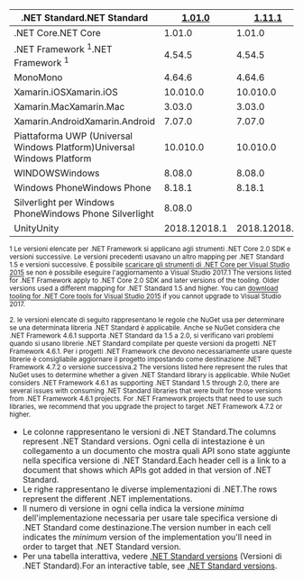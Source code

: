 | <span data-ttu-id="fad59-101">.NET Standard</span><span class="sxs-lookup"><span data-stu-id="fad59-101">.NET Standard</span></span>              | <span data-ttu-id="fad59-102">[1.0]</span><span class="sxs-lookup"><span data-stu-id="fad59-102">[1.0]</span></span>  | <span data-ttu-id="fad59-103">[1.1]</span><span class="sxs-lookup"><span data-stu-id="fad59-103">[1.1]</span></span>  | <span data-ttu-id="fad59-104">[1.2]</span><span class="sxs-lookup"><span data-stu-id="fad59-104">[1.2]</span></span> | <span data-ttu-id="fad59-105">[1.3]</span><span class="sxs-lookup"><span data-stu-id="fad59-105">[1.3]</span></span> | <span data-ttu-id="fad59-106">[1.4]</span><span class="sxs-lookup"><span data-stu-id="fad59-106">[1.4]</span></span> | <span data-ttu-id="fad59-107">[1.5]</span><span class="sxs-lookup"><span data-stu-id="fad59-107">[1.5]</span></span>              | <span data-ttu-id="fad59-108">[1.6]</span><span class="sxs-lookup"><span data-stu-id="fad59-108">[1.6]</span></span>              | <span data-ttu-id="fad59-109">[2.0]</span><span class="sxs-lookup"><span data-stu-id="fad59-109">[2.0]</span></span>               |
|----------------------------|--------|--------|-------|-------|-------|--------------------|--------------------|---------------------|
| <span data-ttu-id="fad59-110">.NET Core</span><span class="sxs-lookup"><span data-stu-id="fad59-110">.NET Core</span></span>                  | <span data-ttu-id="fad59-111">1.0</span><span class="sxs-lookup"><span data-stu-id="fad59-111">1.0</span></span>    | <span data-ttu-id="fad59-112">1.0</span><span class="sxs-lookup"><span data-stu-id="fad59-112">1.0</span></span>    | <span data-ttu-id="fad59-113">1.0</span><span class="sxs-lookup"><span data-stu-id="fad59-113">1.0</span></span>   | <span data-ttu-id="fad59-114">1.0</span><span class="sxs-lookup"><span data-stu-id="fad59-114">1.0</span></span>   | <span data-ttu-id="fad59-115">1.0</span><span class="sxs-lookup"><span data-stu-id="fad59-115">1.0</span></span>   | <span data-ttu-id="fad59-116">1.0</span><span class="sxs-lookup"><span data-stu-id="fad59-116">1.0</span></span>                | <span data-ttu-id="fad59-117">1.0</span><span class="sxs-lookup"><span data-stu-id="fad59-117">1.0</span></span>                | <span data-ttu-id="fad59-118">2.0</span><span class="sxs-lookup"><span data-stu-id="fad59-118">2.0</span></span>                 |
| <span data-ttu-id="fad59-119">.NET Framework <sup>1</sup></span><span class="sxs-lookup"><span data-stu-id="fad59-119">.NET Framework <sup>1</sup></span></span>| <span data-ttu-id="fad59-120">4.5</span><span class="sxs-lookup"><span data-stu-id="fad59-120">4.5</span></span>    | <span data-ttu-id="fad59-121">4.5</span><span class="sxs-lookup"><span data-stu-id="fad59-121">4.5</span></span>    | <span data-ttu-id="fad59-122">4.5.1</span><span class="sxs-lookup"><span data-stu-id="fad59-122">4.5.1</span></span> | <span data-ttu-id="fad59-123">4.6</span><span class="sxs-lookup"><span data-stu-id="fad59-123">4.6</span></span>   | <span data-ttu-id="fad59-124">4.6.1</span><span class="sxs-lookup"><span data-stu-id="fad59-124">4.6.1</span></span> | <span data-ttu-id="fad59-125">4.6.1 <sup>2</sup></span><span class="sxs-lookup"><span data-stu-id="fad59-125">4.6.1 <sup>2</sup></span></span> | <span data-ttu-id="fad59-126">4.6.1 <sup>2</sup></span><span class="sxs-lookup"><span data-stu-id="fad59-126">4.6.1 <sup>2</sup></span></span> | <span data-ttu-id="fad59-127">4.6.1 <sup>2</sup></span><span class="sxs-lookup"><span data-stu-id="fad59-127">4.6.1 <sup>2</sup></span></span>  |
| <span data-ttu-id="fad59-128">Mono</span><span class="sxs-lookup"><span data-stu-id="fad59-128">Mono</span></span>                       | <span data-ttu-id="fad59-129">4.6</span><span class="sxs-lookup"><span data-stu-id="fad59-129">4.6</span></span>    | <span data-ttu-id="fad59-130">4.6</span><span class="sxs-lookup"><span data-stu-id="fad59-130">4.6</span></span>    | <span data-ttu-id="fad59-131">4.6</span><span class="sxs-lookup"><span data-stu-id="fad59-131">4.6</span></span>   | <span data-ttu-id="fad59-132">4.6</span><span class="sxs-lookup"><span data-stu-id="fad59-132">4.6</span></span>   | <span data-ttu-id="fad59-133">4.6</span><span class="sxs-lookup"><span data-stu-id="fad59-133">4.6</span></span>   | <span data-ttu-id="fad59-134">4.6</span><span class="sxs-lookup"><span data-stu-id="fad59-134">4.6</span></span>                | <span data-ttu-id="fad59-135">4.6</span><span class="sxs-lookup"><span data-stu-id="fad59-135">4.6</span></span>                | <span data-ttu-id="fad59-136">5.4</span><span class="sxs-lookup"><span data-stu-id="fad59-136">5.4</span></span>                 |
| <span data-ttu-id="fad59-137">Xamarin.iOS</span><span class="sxs-lookup"><span data-stu-id="fad59-137">Xamarin.iOS</span></span>                | <span data-ttu-id="fad59-138">10.0</span><span class="sxs-lookup"><span data-stu-id="fad59-138">10.0</span></span>   | <span data-ttu-id="fad59-139">10.0</span><span class="sxs-lookup"><span data-stu-id="fad59-139">10.0</span></span>   | <span data-ttu-id="fad59-140">10.0</span><span class="sxs-lookup"><span data-stu-id="fad59-140">10.0</span></span>  | <span data-ttu-id="fad59-141">10.0</span><span class="sxs-lookup"><span data-stu-id="fad59-141">10.0</span></span>  | <span data-ttu-id="fad59-142">10.0</span><span class="sxs-lookup"><span data-stu-id="fad59-142">10.0</span></span>  | <span data-ttu-id="fad59-143">10.0</span><span class="sxs-lookup"><span data-stu-id="fad59-143">10.0</span></span>               | <span data-ttu-id="fad59-144">10.0</span><span class="sxs-lookup"><span data-stu-id="fad59-144">10.0</span></span>               | <span data-ttu-id="fad59-145">10.14</span><span class="sxs-lookup"><span data-stu-id="fad59-145">10.14</span></span>               |
| <span data-ttu-id="fad59-146">Xamarin.Mac</span><span class="sxs-lookup"><span data-stu-id="fad59-146">Xamarin.Mac</span></span>                | <span data-ttu-id="fad59-147">3.0</span><span class="sxs-lookup"><span data-stu-id="fad59-147">3.0</span></span>    | <span data-ttu-id="fad59-148">3.0</span><span class="sxs-lookup"><span data-stu-id="fad59-148">3.0</span></span>    | <span data-ttu-id="fad59-149">3.0</span><span class="sxs-lookup"><span data-stu-id="fad59-149">3.0</span></span>   | <span data-ttu-id="fad59-150">3.0</span><span class="sxs-lookup"><span data-stu-id="fad59-150">3.0</span></span>   | <span data-ttu-id="fad59-151">3.0</span><span class="sxs-lookup"><span data-stu-id="fad59-151">3.0</span></span>   | <span data-ttu-id="fad59-152">3.0</span><span class="sxs-lookup"><span data-stu-id="fad59-152">3.0</span></span>                | <span data-ttu-id="fad59-153">3.0</span><span class="sxs-lookup"><span data-stu-id="fad59-153">3.0</span></span>                | <span data-ttu-id="fad59-154">3.8</span><span class="sxs-lookup"><span data-stu-id="fad59-154">3.8</span></span>                 |
| <span data-ttu-id="fad59-155">Xamarin.Android</span><span class="sxs-lookup"><span data-stu-id="fad59-155">Xamarin.Android</span></span>            | <span data-ttu-id="fad59-156">7.0</span><span class="sxs-lookup"><span data-stu-id="fad59-156">7.0</span></span>    | <span data-ttu-id="fad59-157">7.0</span><span class="sxs-lookup"><span data-stu-id="fad59-157">7.0</span></span>    | <span data-ttu-id="fad59-158">7.0</span><span class="sxs-lookup"><span data-stu-id="fad59-158">7.0</span></span>   | <span data-ttu-id="fad59-159">7.0</span><span class="sxs-lookup"><span data-stu-id="fad59-159">7.0</span></span>   | <span data-ttu-id="fad59-160">7.0</span><span class="sxs-lookup"><span data-stu-id="fad59-160">7.0</span></span>   | <span data-ttu-id="fad59-161">7.0</span><span class="sxs-lookup"><span data-stu-id="fad59-161">7.0</span></span>                | <span data-ttu-id="fad59-162">7.0</span><span class="sxs-lookup"><span data-stu-id="fad59-162">7.0</span></span>                | <span data-ttu-id="fad59-163">8.0</span><span class="sxs-lookup"><span data-stu-id="fad59-163">8.0</span></span>                 |
| <span data-ttu-id="fad59-164">Piattaforma UWP (Universal Windows Platform)</span><span class="sxs-lookup"><span data-stu-id="fad59-164">Universal Windows Platform</span></span> | <span data-ttu-id="fad59-165">10.0</span><span class="sxs-lookup"><span data-stu-id="fad59-165">10.0</span></span>   | <span data-ttu-id="fad59-166">10.0</span><span class="sxs-lookup"><span data-stu-id="fad59-166">10.0</span></span>   | <span data-ttu-id="fad59-167">10.0</span><span class="sxs-lookup"><span data-stu-id="fad59-167">10.0</span></span>  | <span data-ttu-id="fad59-168">10.0</span><span class="sxs-lookup"><span data-stu-id="fad59-168">10.0</span></span>  | <span data-ttu-id="fad59-169">10.0</span><span class="sxs-lookup"><span data-stu-id="fad59-169">10.0</span></span>  | <span data-ttu-id="fad59-170">10.0.16299</span><span class="sxs-lookup"><span data-stu-id="fad59-170">10.0.16299</span></span>         | <span data-ttu-id="fad59-171">10.0.16299</span><span class="sxs-lookup"><span data-stu-id="fad59-171">10.0.16299</span></span>         | <span data-ttu-id="fad59-172">10.0.16299</span><span class="sxs-lookup"><span data-stu-id="fad59-172">10.0.16299</span></span>          |
| <span data-ttu-id="fad59-173">WINDOWS</span><span class="sxs-lookup"><span data-stu-id="fad59-173">Windows</span></span>                    | <span data-ttu-id="fad59-174">8.0</span><span class="sxs-lookup"><span data-stu-id="fad59-174">8.0</span></span>    | <span data-ttu-id="fad59-175">8.0</span><span class="sxs-lookup"><span data-stu-id="fad59-175">8.0</span></span>    | <span data-ttu-id="fad59-176">8.1</span><span class="sxs-lookup"><span data-stu-id="fad59-176">8.1</span></span>   |       |       |                    |                    |                     |
| <span data-ttu-id="fad59-177">Windows Phone</span><span class="sxs-lookup"><span data-stu-id="fad59-177">Windows Phone</span></span>              | <span data-ttu-id="fad59-178">8.1</span><span class="sxs-lookup"><span data-stu-id="fad59-178">8.1</span></span>    | <span data-ttu-id="fad59-179">8.1</span><span class="sxs-lookup"><span data-stu-id="fad59-179">8.1</span></span>    | <span data-ttu-id="fad59-180">8.1</span><span class="sxs-lookup"><span data-stu-id="fad59-180">8.1</span></span>   |       |       |                    |                    |                     |
| <span data-ttu-id="fad59-181">Silverlight per Windows Phone</span><span class="sxs-lookup"><span data-stu-id="fad59-181">Windows Phone Silverlight</span></span>  | <span data-ttu-id="fad59-182">8.0</span><span class="sxs-lookup"><span data-stu-id="fad59-182">8.0</span></span>    |        |       |       |       |                    |                    |                     |
| <span data-ttu-id="fad59-183">Unity</span><span class="sxs-lookup"><span data-stu-id="fad59-183">Unity</span></span>                      | <span data-ttu-id="fad59-184">2018.1</span><span class="sxs-lookup"><span data-stu-id="fad59-184">2018.1</span></span> | <span data-ttu-id="fad59-185">2018.1</span><span class="sxs-lookup"><span data-stu-id="fad59-185">2018.1</span></span> | <span data-ttu-id="fad59-186">2018.1</span><span class="sxs-lookup"><span data-stu-id="fad59-186">2018.1</span></span>| <span data-ttu-id="fad59-187">2018.1</span><span class="sxs-lookup"><span data-stu-id="fad59-187">2018.1</span></span>| <span data-ttu-id="fad59-188">2018.1</span><span class="sxs-lookup"><span data-stu-id="fad59-188">2018.1</span></span>| <span data-ttu-id="fad59-189">2018.1</span><span class="sxs-lookup"><span data-stu-id="fad59-189">2018.1</span></span>             |  <span data-ttu-id="fad59-190">2018.1</span><span class="sxs-lookup"><span data-stu-id="fad59-190">2018.1</span></span>            | <span data-ttu-id="fad59-191">2018.1</span><span class="sxs-lookup"><span data-stu-id="fad59-191">2018.1</span></span>              |

<span data-ttu-id="fad59-192"><sup>1 Le versioni elencate per .NET Framework si applicano agli strumenti .NET Core 2.0 SDK e versioni successive. Le versioni precedenti usavano un altro mapping per .NET Standard 1.5 e versioni successive. È possibile [scaricare gli strumenti di .NET Core per Visual Studio 2015](https://github.com/dotnet/core/blob/master/release-notes/download-archive.md) se non è possibile eseguire l'aggiornamento a Visual Studio 2017.</sup></span><span class="sxs-lookup"><span data-stu-id="fad59-192"><sup>1 The versions listed for .NET Framework apply to .NET Core 2.0 SDK and later versions of the tooling. Older versions used a different mapping for .NET Standard 1.5 and higher. You can [download tooling for .NET Core tools for Visual Studio 2015](https://github.com/dotnet/core/blob/master/release-notes/download-archive.md) if you cannot upgrade to Visual Studio 2017.</sup></span></span>

<span data-ttu-id="fad59-193"><sup>2. le versioni elencate di seguito rappresentano le regole che NuGet usa per determinare se una determinata libreria .NET Standard è applicabile. Anche se NuGet considera che .NET Framework 4.6.1 supporta .NET Standard da 1.5 a 2.0, si verificano vari problemi quando si usano librerie .NET Standard compilate per queste versioni da progetti .NET Framework 4.6.1. Per i progetti .NET Framework che devono necessariamente usare queste librerie è consigliabile aggiornare il progetto impostando come destinazione .NET Framework 4.7.2 o versione successiva.</sup></span><span class="sxs-lookup"><span data-stu-id="fad59-193"><sup>2 The versions listed here represent the rules that NuGet uses to determine whether a given .NET Standard library is applicable. While NuGet considers .NET Framework 4.6.1 as supporting .NET Standard 1.5 through 2.0, there are several issues with consuming .NET Standard libraries that were built for those versions from .NET Framework 4.6.1 projects. For .NET Framework projects that need to use such libraries, we recommend that you upgrade the project to target .NET Framework 4.7.2 or higher.</sup></span></span>

- <span data-ttu-id="fad59-194">Le colonne rappresentano le versioni di .NET Standard.</span><span class="sxs-lookup"><span data-stu-id="fad59-194">The columns represent .NET Standard versions.</span></span> <span data-ttu-id="fad59-195">Ogni cella di intestazione è un collegamento a un documento che mostra quali API sono state aggiunte nella specifica versione di .NET Standard.</span><span class="sxs-lookup"><span data-stu-id="fad59-195">Each header cell is a link to a document that shows which APIs got added in that version of .NET Standard.</span></span>
- <span data-ttu-id="fad59-196">Le righe rappresentano le diverse implementazioni di .NET.</span><span class="sxs-lookup"><span data-stu-id="fad59-196">The rows represent the different .NET implementations.</span></span>
- <span data-ttu-id="fad59-197">Il numero di versione in ogni cella indica la versione *minima* dell'implementazione necessaria per usare tale specifica versione di .NET Standard come destinazione.</span><span class="sxs-lookup"><span data-stu-id="fad59-197">The version number in each cell indicates the *minimum* version of the implementation you'll need in order to target that .NET Standard version.</span></span>
- <span data-ttu-id="fad59-198">Per una tabella interattiva, vedere [.NET Standard versions](https://immo.landwerth.net/netstandard-versions/#) (Versioni di .NET Standard).</span><span class="sxs-lookup"><span data-stu-id="fad59-198">For an interactive table, see [.NET Standard versions](https://immo.landwerth.net/netstandard-versions/#).</span></span>

[1.0]: https://github.com/dotnet/standard/blob/master/docs/versions/netstandard1.0.md
[1.1]: https://github.com/dotnet/standard/blob/master/docs/versions/netstandard1.1.md
[1.2]: https://github.com/dotnet/standard/blob/master/docs/versions/netstandard1.2.md
[1.3]: https://github.com/dotnet/standard/blob/master/docs/versions/netstandard1.3.md
[1.4]: https://github.com/dotnet/standard/blob/master/docs/versions/netstandard1.4.md
[1.5]: https://github.com/dotnet/standard/blob/master/docs/versions/netstandard1.5.md
[1.6]: https://github.com/dotnet/standard/blob/master/docs/versions/netstandard1.6.md
[2.0]: https://github.com/dotnet/standard/blob/master/docs/versions/netstandard2.0.md
